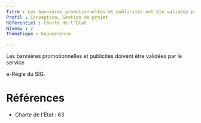 ```yaml
---
Titre : Les bannières promotionnelles et publicités ont été validées par le service e-Régie du SIG.
Profil : Conception, Gestion de projet
Référentiel : Charte de l'État
Niveau : 2
Thématique : Gouvernance

---
```

Les bannières promotionnelles et publicités doivent être validées par le service

e-Régie du SIG.

# Références

*   Charte de l'État : 63